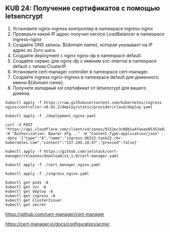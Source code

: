 ## KUB 24: Получение сертификатов с помощью letsencrypt

1. Установите nginx-ingress контроллер в namespace ingress-nginx
2. Проверьте какой IP адрес получил service LoadBalancer в namespace ingress-nginx
3. Создайте DNS запись: ${domain name}, которая указывает на IP адрес из 2ого шага.
4. Создайте deployment с nginx nginx-dp в namespace default.
5. Создайте сервис для nginx-dp с именем svc-internal в namespace default с типом ClusterIP.
6. Установите cert-manager controller в namespace cert-manager.
7. Создайте ingress nginx-ingress в namespace default для доменного имени ${domain name}.
8. Получите валидный ssl сертификат от letsencrypt для вашего домена.


```
kubectl apply -f https://raw.githubusercontent.com/kubernetes/ingress-nginx/controller-v0.41.2/deploy/static/provider/cloud/deploy.yaml

kubectl apply -f ./deployment_nginx.yaml

curl -X POST "https://api.cloudflare.com/client/v4/zones/9152ec3c08b1a4faeaa95353a929fcc5/dns_records" -H "Authorization: Bearer dfg..." -H "Content-Type:application/json" --data '{"type":"A","name":"ingress.d6315.task22.rbr-kubernetes.com","content":"157.245.18.47","proxied":false}'

kubectl apply -f https://github.com/jetstack/cert-manager/releases/download/v1.1.0/cert-manager.yaml

kubectl apply -f ./sert_manager_nginx.yaml

kubectl apply -f ./ingress_nginx.yaml

kubectl get pods -A
kubectl get svc -A
kubectl get deploy -A
kubectl get ingress -A
kubectl get ClusterIssuer
kubectl get secret

```

https://github.com/cert-manager/cert-manager

https://cert-manager.io/docs/configuration/acme/

